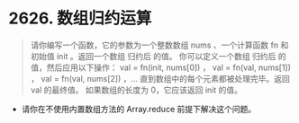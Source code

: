 # 2626. 数组归约运算

> 请你编写一个函数，它的参数为一个整数数组 nums 、一个计算函数 fn 和初始值 init 。返回一个数组 归约后 的值。
> 你可以定义一个数组 归约后 的值，然后应用以下操作： val = fn(init, nums[0]) ， val = fn(val, nums[1]) ， val = fn(val, nums[2]) ，... 直到数组中的每个元素都被处理完毕。返回 val 的最终值。
> 如果数组的长度为 0，它应该返回 init 的值。

- 请你在不使用内置数组方法的 Array.reduce 前提下解决这个问题。
